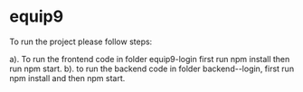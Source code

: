 # equip9

To run the project please follow steps:

a). To run the frontend code in folder equip9-login first run npm install then run npm start.
b). to run the backend code in folder backend--login, first run npm install and then npm start.
